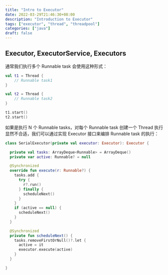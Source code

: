 ```yaml
---
title: "Intro to Executor"
date: 2022-03-29T21:46:30+08:00
description: "Introduction to Executor"
tags: ["executor", "thread", "threadpool"]
categories: ["java"]
draft: false
---
```


## Executor, ExecutorService, Executors

通常我们执行多个 Runnable task 会使用这种形式：

``` kotlin
val t1 = Thread { 
    // Runnable task1
}

val t2 = Thread {
    // Runnable task2
}

t1.start()
t2.start()
```

如果是执行 N 个 Runnable tasks，对每个 Runnable task 创建一个 Thread 执行显然不合适，我们可以通过实现 Executor 接口来编排 Runnable task 的执行：

``` kotlin
class SerialExecutor(private val executor: Executor): Executor {

  private val tasks: ArrayDeque<Runnable> = ArrayDeque()
  private var active: Runnable? = null

  @Synchronized
  override fun execute(r: Runnable?) {
    tasks.add {
      try {
        r?.run()
      } finally {
        scheduleNext()
      }
    }
    if (active == null) {
      scheduleNext()
    }
  }

  @Synchronized
  private fun scheduleNext() {
    tasks.removeFirstOrNull()?.let {
      active = it
      executor.execute(active)
    }
  }

}
```


